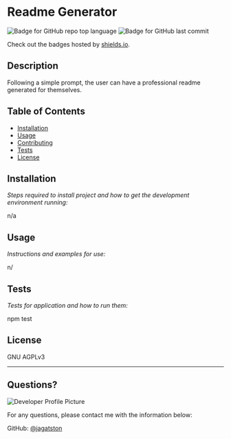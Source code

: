 # Readme Generator
  ![Badge for GitHub repo top language](https://img.shields.io/github/languages/top/jagatston/Readme-generator?style=flat&logo=appveyor) ![Badge for GitHub last commit](https://img.shields.io/github/last-commit/jagatston/Readme-generator?style=flat&logo=appveyor)
  
  Check out the badges hosted by [shields.io](https://shields.io/).
  
  
  ## Description 
  
  
  Following a simple prompt, the user can have a professional readme generated for themselves.
  ## Table of Contents
  * [Installation](#installation)
  * [Usage](#usage)
  * [Contributing](#contributing)
  * [Tests](#tests)
  * [License](#license)
  
  ## Installation
  
  *Steps required to install project and how to get the development environment running:*
  
  n/a
  
  ## Usage 
  
  *Instructions and examples for use:*
  
  n/
  
  ## Tests
  
  *Tests for application and how to run them:*
  
  npm test
  
  ## License
  
  GNU AGPLv3
  
  ---
  
  ## Questions?
  
  ![Developer Profile Picture](https://avatars.githubusercontent.com/u/80179565?v=4) 
  
  For any questions, please contact me with the information below:
 
  GitHub: [@jagatston](https://api.github.com/users/jagatston)
  